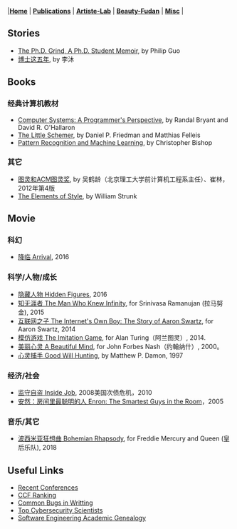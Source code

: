 |[<b>Home</b>](https://hxuhack.github.io/) | [<b>Publications</b>](../publication/list) | [<b>Artiste-Lab</b>](../lab/page) | [<b>Beauty-Fudan</b>](../photo/page) | [<b>Misc</b>](../misc/list) |


## Stories

- [The Ph.D. Grind, A Ph.D. Student Memoir](http://pgbovine.net/PhD-memoir/pguo-PhD-grind.pdf), by Philip Guo
- [博士这五年](https://zhuanlan.zhihu.com/p/25099638), by 李沐

## Books

### 经典计算机教材
- [Computer Systems: A Programmer's Perspective](http://csapp.cs.cmu.edu/), by Randal Bryant and David R. O'Hallaron
- [The Little Schemer](https://book.douban.com/subject/1632977/), by Daniel P. Friedman and Matthias Felleis
- [Pattern Recognition and Machine Learning](https://book.douban.com/subject/2061116/), by Christopher Bishop

### 其它
- [图灵和ACM图灵奖](https://book.douban.com/subject/10862190/), by 吴鹤龄（北京理工大学前计算机工程系主任）、崔林，2012年第4版
- [The Elements of Style](https://book.douban.com/subject/1433835/), by William Strunk

## Movie


### 科幻
- [降临 Arrival](https://movie.douban.com/subject/21324900/), 2016

### 科学/人物/成长
- [隐藏人物 Hidden Figures](https://movie.douban.com/subject/26615208/?from=subject-page), 2016
- [知无涯者 The Man Who Knew Infinity](https://movie.douban.com/celebrity/1054443/), for Srinivasa Ramanujan (拉马努金), 2015
- [互联网之子 The Internet's Own Boy: The Story of Aaron Swartz](https://movie.douban.com/subject/25785114/), for Aaron Swartz, 2014
- [模仿游戏 The Imitation Game](https://movie.douban.com/subject/10463953/), for Alan Turing（阿兰图灵）, 2014.
- [美丽心灵 A Beautiful Mind](https://movie.douban.com/subject/1306029/), for John Forbes Nash（约翰纳什）, 2000。
- [心灵捕手 Good Will Hunting](https://movie.douban.com/subject/1292656/), by Matthew P. Damon, 1997

### 经济/社会
- [监守自盗 Inside Job](https://movie.douban.com/subject/4843480/), 2008美国次债危机，2010
- [安然：房间里最聪明的人 Enron: The Smartest Guys in the Room](https://movie.douban.com/subject/2268042/)，2005

### 音乐/其它 
- [波西米亚狂想曲 Bohemian Rhapsody](https://movie.douban.com/subject/5300054/), for Freddie Mercury and Queen (皇后乐队), 2018

## Useful Links
- [Recent Conferences](http://confsearch.ethz.ch/confsearch/faces/pages/topic.jsp?topic=Security%20&sortMode=1&graphicView=1)  
- [CCF Ranking](https://www.ccf.org.cn/Academic_Evaluation/By_category/)   
- [Common Bugs in Writting](http://www.cs.columbia.edu/~hgs/etc/writing-bugs.html)  
- [Top Cybersecurity Scientists](http://s3.eurecom.fr/~balzarot/notes/top4/index.html)  
- [Software Engineering Academic Genealogy](http://taoxie.cs.illinois.edu/sefamily.htm)
